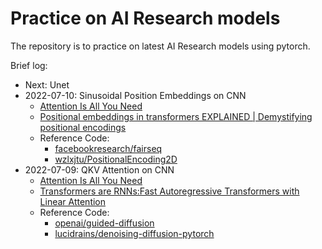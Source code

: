# Practice on AI Research models

The repository is to practice on latest AI Research models using pytorch.

Brief log:

- Next: Unet
- 2022-07-10: Sinusoidal Position Embeddings on CNN
    + [Attention Is All You Need](https://arxiv.org/pdf/1706.03762.pdf)
    + [Positional embeddings in transformers EXPLAINED | Demystifying positional encodings](https://www.youtube.com/watch?v=1biZfFLPRSY)
    + Reference Code:
        + [facebookresearch/fairseq](https://github.com/facebookresearch/fairseq/blob/main/fairseq/modules/sinusoidal_positional_embedding.py)
        + [wzlxjtu/PositionalEncoding2D](https://github.com/wzlxjtu/PositionalEncoding2D/blob/master/positionalembedding2d.py#L24)
- 2022-07-09: QKV Attention on CNN
    + [Attention Is All You Need](https://arxiv.org/pdf/1706.03762.pdf)
    + [Transformers are RNNs:Fast Autoregressive Transformers with Linear Attention](https://arxiv.org/pdf/2006.16236.pdf)
    + Reference Code: 
        + [openai/guided-diffusion](https://github.com/openai/guided-diffusion/blob/27c20a8fab9cb472df5d6bdd6c8d11c8f430b924/guided_diffusion/unet.py#L259)
        + [lucidrains/denoising-diffusion-pytorch](https://github.com/lucidrains/denoising-diffusion-pytorch/blob/master/denoising_diffusion_pytorch/denoising_diffusion_pytorch.py)
